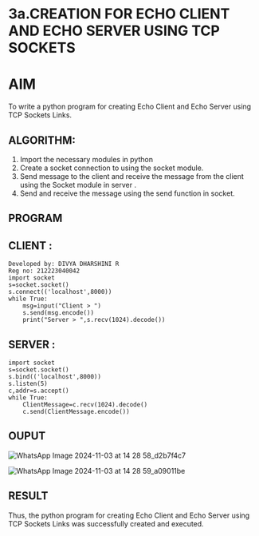 # 3a.CREATION FOR ECHO CLIENT AND ECHO SERVER USING TCP SOCKETS
# AIM
To write a python program for creating Echo Client and Echo Server using TCP
Sockets Links.
## ALGORITHM:
1. Import the necessary modules in python
2. Create a socket connection to using the socket module.
3. Send message to the client and receive the message from the client using the Socket module in
 server .
4. Send and receive the message using the send function in socket.
## PROGRAM
## CLIENT :
```
Developed by: DIVYA DHARSHINI R
Reg no: 212223040042
import socket 
s=socket.socket() 
s.connect(('localhost',8000)) 
while True: 
    msg=input("Client > ") 
    s.send(msg.encode()) 
    print("Server > ",s.recv(1024).decode())
```
## SERVER :
```
import socket 
s=socket.socket() 
s.bind(('localhost',8000)) 
s.listen(5) 
c,addr=s.accept() 
while True: 
    ClientMessage=c.recv(1024).decode() 
    c.send(ClientMessage.encode())
```
## OUPUT
![WhatsApp Image 2024-11-03 at 14 28 58_d2b7f4c7](https://github.com/user-attachments/assets/16ee188d-3d2b-44ca-a6a5-ae6461d8d085)

![WhatsApp Image 2024-11-03 at 14 28 59_a09011be](https://github.com/user-attachments/assets/66fa2f94-732e-4052-9609-0233fd5089ff)

## RESULT
Thus, the python program for creating Echo Client and Echo Server using TCP Sockets Links 
was successfully created and executed.
